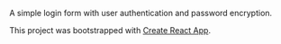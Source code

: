 A simple login form with user authentication and password encryption.


This project was bootstrapped with [Create React App](https://github.com/facebook/create-react-app).